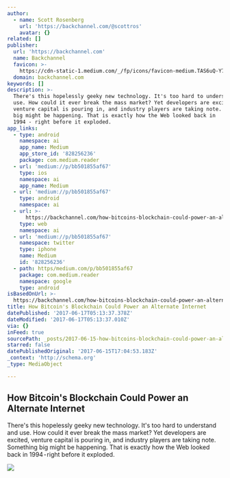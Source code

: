 ```yaml
---
author:
  - name: Scott Rosenberg
    url: 'https://backchannel.com/@scottros'
    avatar: {}
related: []
publisher:
  url: 'https://backchannel.com'
  name: Backchannel
  favicon: >-
    https://cdn-static-1.medium.com/_/fp/icons/favicon-medium.TAS6uQ-Y7kcKgi0xjcYHXw.ico
  domain: backchannel.com
keywords: []
description: >-
  There's this hopelessly geeky new technology. It's too hard to understand and
  use. How could it ever break the mass market? Yet developers are excited,
  venture capital is pouring in, and industry players are taking note. Something
  big might be happening. That is exactly how the Web looked back in
  1994 - right before it exploded.
app_links:
  - type: android
    namespace: ai
    app_name: Medium
    app_store_id: '828256236'
    package: com.medium.reader
  - url: 'medium://p/bb501855af67'
    type: ios
    namespace: ai
    app_name: Medium
  - url: 'medium://p/bb501855af67'
    type: android
    namespace: ai
  - url: >-
      https://backchannel.com/how-bitcoins-blockchain-could-power-an-alternate-internet-bb501855af67
    type: web
    namespace: ai
  - url: 'medium://p/bb501855af67'
    namespace: twitter
    type: iphone
    name: Medium
    id: '828256236'
  - path: https/medium.com/p/bb501855af67
    package: com.medium.reader
    namespace: google
    type: android
isBasedOnUrl: >-
  https://backchannel.com/how-bitcoins-blockchain-could-power-an-alternate-internet-bb501855af67
title: How Bitcoin's Blockchain Could Power an Alternate Internet
datePublished: '2017-06-17T05:13:37.378Z'
dateModified: '2017-06-17T05:13:37.010Z'
via: {}
inFeed: true
sourcePath: _posts/2017-06-15-how-bitcoins-blockchain-could-power-an-alternate-internet.md
starred: false
datePublishedOriginal: '2017-06-15T17:04:53.183Z'
_context: 'http://schema.org'
_type: MediaObject

---
```

<article style=""><h1>How Bitcoin's Blockchain Could Power an Alternate Internet</h1><p>There's this hopelessly geeky new technology. It's too hard to understand and use. How could it ever break the mass market? Yet developers are excited, venture capital is pouring in, and industry players are taking note. Something big might be happening. That is exactly how the Web looked back in 1994 - right before it exploded.</p><img src="https://cdn-images-1.medium.com/max/1200/1*Ck3cQIL3-nAmpPpCdGIuBg.jpeg" /></article>